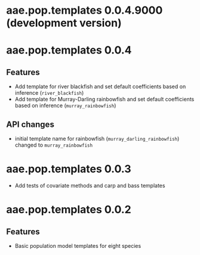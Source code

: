 # aae.pop.templates 0.0.4.9000 (development version)

# aae.pop.templates 0.0.4

## Features

- Add template for river blackfish and set default coefficients based on
    inference (`river_blackfish`)
- Add template for Murray-Darling rainbowfish and set default coefficients
    based on inference (`murray_rainbowfish`)


## API changes

- initial template name for rainbowfish (`murray_darling_rainbowfish`)
    changed to `murray_rainbowfish`


# aae.pop.templates 0.0.3

- Add tests of covariate methods and carp and bass templates


# aae.pop.templates 0.0.2

## Features

- Basic population model templates for eight species

